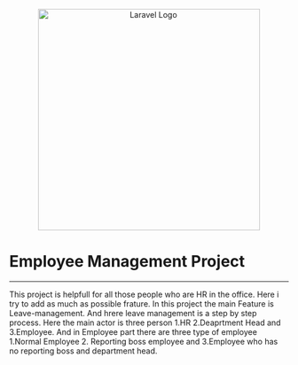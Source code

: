 <p align="center"><a href="https://laravel.com" target="_blank"><img src="https://raw.githubusercontent.com/laravel/art/master/logo-lockup/5%20SVG/2%20CMYK/1%20Full%20Color/laravel-logolockup-cmyk-red.svg" width="400" alt="Laravel Logo"></a></p>
</p>

# Employee Management Project
***
This project is helpfull for all those people who are HR in the office. Here i try to add as much as possible frature. In this project the main Feature is Leave-management. And hrere leave management is a step by step process. Here the main actor is three person 1.HR 2.Deaprtment Head  and  3.Employee.  And in Employee part there are three type of employee 1.Normal Employee 2. Reporting boss employee and 3.Employee who has no reporting boss and department head.
